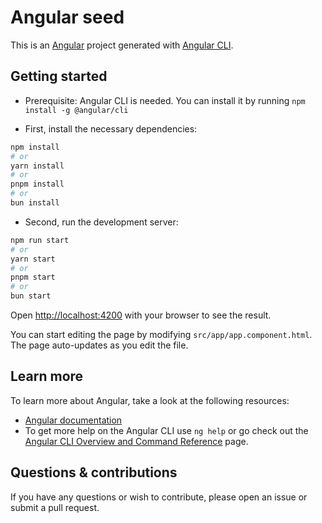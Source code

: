 # Angular seed

This is an [Angular](https://angular.io) project generated with [Angular CLI](https://github.com/angular/angular-cli).

## Getting started

- Prerequisite: Angular CLI is needed. You can install it by running `npm install -g @angular/cli`

- First, install the necessary dependencies:

```bash
npm install
# or
yarn install
# or
pnpm install
# or
bun install
```

- Second, run the development server:

```bash
npm run start
# or
yarn start
# or
pnpm start
# or
bun start
```

Open [http://localhost:4200](http://localhost:4200) with your browser to see the result.

You can start editing the page by modifying `src/app/app.component.html`. The page auto-updates as you edit the file.

## Learn more

To learn more about Angular, take a look at the following resources:

- [Angular documentation](https://angular.io/docs)
- To get more help on the Angular CLI use `ng help` or go check out the [Angular CLI Overview and Command Reference](https://angular.io/cli) page.

## Questions & contributions

If you have any questions or wish to contribute, please open an issue or submit a pull request.
